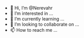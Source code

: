 - 👋 Hi, I’m @Nerevahr
- 👀 I’m interested in ...
- 🌱 I’m currently learning ...
- 💞️ I’m looking to collaborate on ...
- 📫 How to reach me ...

<!---
Nerevahr/Nerevahr is a ✨ special ✨ repository because its `README.md` (this file) appears on your GitHub profile.
You can click the Preview link to take a look at your changes.
--->
